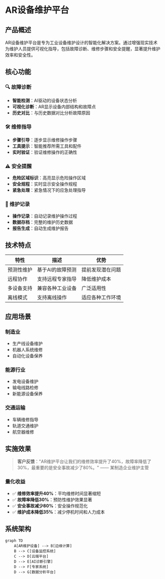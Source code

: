 # AR设备维护平台

## 产品概述

AR设备维护平台是专为工业设备维护设计的智能化解决方案。通过增强现实技术为维护人员提供可视化指导，包括故障诊断、维修步骤和安全提醒，显著提升维护效率和安全性。

## 核心功能

### 🔍 故障诊断
- **智能检测**：AI驱动的设备状态分析
- **可视化诊断**：AR显示设备内部结构和故障点
- **历史对比**：与历史数据对比分析故障原因

### 🛠️ 维修指导
- **步骤引导**：逐步显示维修操作步骤
- **工具提示**：智能推荐所需工具和配件
- **实时验证**：验证维修操作的正确性

### ⚠️ 安全提醒
- **危险区域标识**：高亮显示危险操作区域
- **安全规程**：实时显示安全操作规程
- **紧急处理**：紧急情况下的应急处理指导

### 📝 维护记录
- **操作记录**：自动记录维护操作过程
- **数据存档**：完整的维护历史数据
- **报告生成**：自动生成维护报告

## 技术特点

| 特性 | 描述 | 优势 |
|------|------|------|
| 预测性维护 | 基于AI的故障预测 | 提前发现潜在问题 |
| 远程协作 | 支持远程专家指导 | 降低维护成本 |
| 多设备支持 | 兼容各种工业设备 | 广泛适用性 |
| 离线模式 | 支持离线操作 | 适应各种工作环境 |

## 应用场景

### 制造业
- 生产线设备维护
- 机器人系统维修
- 自动化设备保养

### 能源行业
- 发电设备维护
- 输电线路检修
- 新能源设备保养

### 交通运输
- 车辆维修指导
- 轨道交通维护
- 航空器维修

## 实施效果

> **客户反馈**："AR维护平台让我们的维修效率提升了40%，故障率降低了30%，最重要的是安全事故减少了80%。" —— 某制造企业维护主管

### 量化收益
- ✅ **维修效率提升40%**：平均维修时间显著缩短
- ✅ **故障率降低30%**：预防性维护效果显著
- ✅ **安全事故减少80%**：安全操作规范化
- ✅ **维护成本降低35%**：减少停机时间和人力成本

## 系统架构

```mermaid
graph TD
    A[AR维护设备] --> B[边缘计算]
    B --> C[设备监控系统]
    C --> D[云端平台]
    D --> E[AI诊断引擎]
    D --> F[专家系统]
    D --> G[数据分析平台]